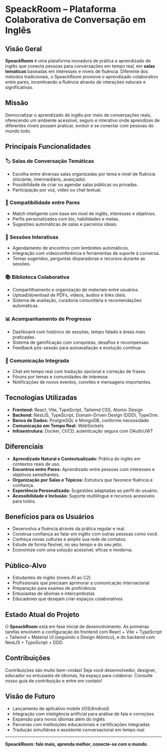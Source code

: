 # SpeackRoom – Plataforma Colaborativa de Conversação em Inglês

## Visão Geral

**SpeackRoom** é uma plataforma inovadora de prática e aprendizado de inglês que conecta pessoas para conversações em tempo real, em **salas temáticas** baseadas em interesses e níveis de fluência. Diferente dos métodos tradicionais, o SpeackRoom promove o aprendizado colaborativo entre pares, incentivando a fluência através de interações naturais e significativas.

## Missão

Democratizar o aprendizado de inglês por meio de conversações reais, oferecendo um ambiente acessível, seguro e interativo onde aprendizes de diferentes níveis possam praticar, evoluir e se conectar com pessoas do mundo todo.

## Principais Funcionalidades

### 🏷️ Salas de Conversação Temáticas
- Escolha entre diversas salas organizadas por tema e nível de fluência (iniciante, intermediário, avançado).
- Possibilidade de criar ou agendar salas públicas ou privadas.
- Participação por voz, vídeo ou chat textual.

### 🤝 Compatibilidade entre Pares
- Match inteligente com base em nível de inglês, interesses e objetivos.
- Perfis personalizados com bio, habilidades e metas.
- Sugestões automáticas de salas e parceiros ideais.

### 📅 Sessões Interativas
- Agendamento de encontros com lembretes automáticos.
- Integração com videoconferência e ferramentas de suporte à conversa.
- Temas sugeridos, perguntas disparadoras e recursos durante as sessões.

### 📚 Biblioteca Colaborativa
- Compartilhamento e organização de materiais entre usuários.
- Upload/download de PDFs, vídeos, áudios e links úteis.
- Sistema de avaliação, curadoria comunitária e recomendações automáticas.

### 📊 Acompanhamento de Progresso
- Dashboard com histórico de sessões, tempo falado e áreas mais praticadas.
- Sistema de gamificação com conquistas, desafios e recompensas.
- Feedback pós-sessão para autoavaliação e evolução contínua.

### 💬 Comunicação Integrada
- Chat em tempo real com tradução opcional e correção de frases.
- Fóruns por temas e comunidades de interesse.
- Notificações de novos eventos, convites e mensagens importantes.

## Tecnologias Utilizadas

- **Frontend:** React, Vite, TypeScript, Tailwind CSS, Atomic Design
- **Backend:** NestJS, TypeScript, Domain-Driven Design (DDD), TypeOrm.
- **Banco de Dados:** PostgreSQL e MongoDB, conforme necessidade
- **Comunicação em Tempo Real:** WebSockets
- **Infraestrutura:** Docker, CI/CD, autenticação segura com OAuth/JWT

## Diferenciais

- **Aprendizado Natural e Contextualizado:** Prática do inglês em contextos reais de uso.
- **Encontros entre Pares:** Aprendizado entre pessoas com interesses e objetivos semelhantes.
- **Organização por Salas e Tópicos:** Estrutura que favorece fluência e confiança.
- **Experiência Personalizada:** Sugestões adaptadas ao perfil do usuário.
- **Acessibilidade e Inclusão:** Suporte multilíngue e recursos acessíveis para todos.

## Benefícios para os Usuários

- Desenvolva a fluência através da prática regular e real.
- Construa confiança ao falar em inglês com outras pessoas como você.
- Conheça novas culturas e amplie sua rede de contatos.
- Estude de forma flexível, no seu tempo e do seu jeito.
- Economize com uma solução acessível, eficaz e moderna.

## Público-Alvo

- Estudantes de inglês (níveis A1 ao C2)
- Profissionais que precisam aprimorar a comunicação internacional
- Preparação para exames de proficiência
- Entusiastas de idiomas e intercambistas
- Educadores que desejam criar espaços colaborativos

## Estado Atual do Projeto

O **SpeackRoom** está em fase inicial de desenvolvimento. As primeiras tarefas envolvem a configuração do frontend com React + Vite + TypeScript + Tailwind + Material UI (seguindo o Design Atômico), e do backend com NestJS + TypeScript + DDD.

## Contribuições

Contribuições são muito bem-vindas! Seja você desenvolvedor, designer, educador ou entusiasta de idiomas, há espaço para colaborar. Consulte nosso guia de contribuição e entre em contato!

## Visão de Futuro

- Lançamento de aplicativo mobile (iOS/Android)
- Integração com inteligência artificial para análise de fala e correções
- Expansão para novos idiomas além do inglês
- Parcerias com instituições educacionais e certificações integradas
- Tradução simultânea e assistente conversacional em tempo real

---

**SpeackRoom: fale mais, aprenda melhor, conecte-se com o mundo.**